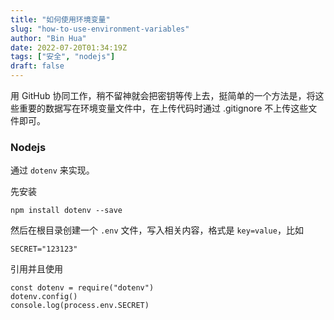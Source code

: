```yaml
---
title: "如何使用环境变量"
slug: "how-to-use-environment-variables"
author: "Bin Hua"
date: 2022-07-20T01:34:19Z
tags: ["安全", "nodejs"]
draft: false
---
```


用 GitHub 协同工作，稍不留神就会把密钥等传上去，挺简单的一个方法是，将这些重要的数据写在环境变量文件中，在上传代码时通过 .gitignore 不上传这些文件即可。

### Nodejs

通过 `dotenv` 来实现。

先安装 

```
npm install dotenv --save
```

然后在根目录创建一个 `.env` 文件，写入相关内容，格式是 `key=value`，比如

```
SECRET="123123"
```

引用并且使用

```
const dotenv = require("dotenv")
dotenv.config()
console.log(process.env.SECRET)
```



